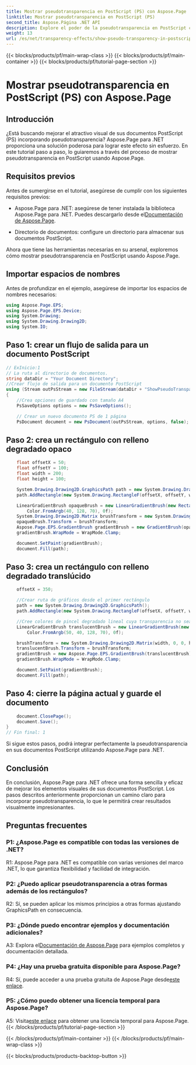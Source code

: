 ```yaml
---
title: Mostrar pseudotransparencia en PostScript (PS) con Aspose.Page
linktitle: Mostrar pseudotransparencia en PostScript (PS)
second_title: Aspose.Página .NET API
description: Explore el poder de la pseudotransparencia en PostScript con Aspose.Page para .NET. Siga nuestra guía paso a paso para obtener documentos visualmente impresionantes.
weight: 13
url: /es/net/transparency-effects/show-pseudo-transparency-in-postscript-ps/
---
```


{{< blocks/products/pf/main-wrap-class >}}
{{< blocks/products/pf/main-container >}}
{{< blocks/products/pf/tutorial-page-section >}}

# Mostrar pseudotransparencia en PostScript (PS) con Aspose.Page

## Introducción

¿Está buscando mejorar el atractivo visual de sus documentos PostScript (PS) incorporando pseudotransparencia? Aspose.Page para .NET proporciona una solución poderosa para lograr este efecto sin esfuerzo. En este tutorial paso a paso, lo guiaremos a través del proceso de mostrar pseudotransparencia en PostScript usando Aspose.Page.

## Requisitos previos

Antes de sumergirse en el tutorial, asegúrese de cumplir con los siguientes requisitos previos:

- Aspose.Page para .NET: asegúrese de tener instalada la biblioteca Aspose.Page para .NET. Puedes descargarlo desde el[Documentación de Aspose.Page](https://reference.aspose.com/page/net/).

- Directorio de documentos: configure un directorio para almacenar sus documentos PostScript.

Ahora que tiene las herramientas necesarias en su arsenal, exploremos cómo mostrar pseudotransparencia en PostScript usando Aspose.Page.

## Importar espacios de nombres

Antes de profundizar en el ejemplo, asegúrese de importar los espacios de nombres necesarios:

```csharp
using Aspose.Page.EPS;
using Aspose.Page.EPS.Device;
using System.Drawing;
using System.Drawing.Drawing2D;
using System.IO;
```

## Paso 1: crear un flujo de salida para un documento PostScript

```csharp
// ExInicio:1
// La ruta al directorio de documentos.
string dataDir = "Your Document Directory";
//Crear flujo de salida para un documento PostScript
using (Stream outPsStream = new FileStream(dataDir + "ShowPseudoTransparency_outPS.ps", FileMode.Create))
{
	//Crea opciones de guardado con tamaño A4
	PsSaveOptions options = new PsSaveOptions();

	// Crear un nuevo documento PS de 1 página
	PsDocument document = new PsDocument(outPsStream, options, false);
```

## Paso 2: crea un rectángulo con relleno degradado opaco

```csharp
	float offsetX = 50;
	float offsetY = 100;
	float width = 200;
	float height = 100;

	System.Drawing.Drawing2D.GraphicsPath path = new System.Drawing.Drawing2D.GraphicsPath();
	path.AddRectangle(new System.Drawing.RectangleF(offsetX, offsetY, width, height));

	LinearGradientBrush opaqueBrush = new LinearGradientBrush(new RectangleF(0, 0, 200, 100), Color.FromArgb(0, 0, 0),
		Color.FromArgb(40, 128, 70), 0f);
	System.Drawing.Drawing2D.Matrix brushTransform = new System.Drawing.Drawing2D.Matrix(width, 0, 0, height, offsetX, offsetY);
	opaqueBrush.Transform = brushTransform;
	Aspose.Page.EPS.GradientBrush gradientBrush = new GradientBrush(opaqueBrush);
	gradientBrush.WrapMode = WrapMode.Clamp;

	document.SetPaint(gradientBrush);
	document.Fill(path);
```

## Paso 3: crea un rectángulo con relleno degradado translúcido

```csharp
	offsetX = 350;

	//Crear ruta de gráficos desde el primer rectángulo
	path = new System.Drawing.Drawing2D.GraphicsPath();
	path.AddRectangle(new System.Drawing.RectangleF(offsetX, offsetY, width, height));

	//Cree colores de pincel degradado lineal cuya transparencia no sea 255, sino 150 y 50. Por lo tanto, son translúcidos.
	LinearGradientBrush translucentBrush = new LinearGradientBrush(new RectangleF(0, 0, width, height), Color.FromArgb(150, 0, 0, 0),
		Color.FromArgb(50, 40, 128, 70), 0f);

	brushTransform = new System.Drawing.Drawing2D.Matrix(width, 0, 0, height, offsetX, offsetY);
	translucentBrush.Transform = brushTransform;
	gradientBrush = new Aspose.Page.EPS.GradientBrush(translucentBrush);
	gradientBrush.WrapMode = WrapMode.Clamp;

	document.SetPaint(gradientBrush);
	document.Fill(path);
```

## Paso 4: cierre la página actual y guarde el documento

```csharp
	document.ClosePage();
	document.Save();
}
// Fin final: 1
```

Si sigue estos pasos, podrá integrar perfectamente la pseudotransparencia en sus documentos PostScript utilizando Aspose.Page para .NET.

## Conclusión

En conclusión, Aspose.Page para .NET ofrece una forma sencilla y eficaz de mejorar los elementos visuales de sus documentos PostScript. Los pasos descritos anteriormente proporcionan un camino claro para incorporar pseudotransparencia, lo que le permitirá crear resultados visualmente impresionantes.

## Preguntas frecuentes

### P1: ¿Aspose.Page es compatible con todas las versiones de .NET?

R1: Aspose.Page para .NET es compatible con varias versiones del marco .NET, lo que garantiza flexibilidad y facilidad de integración.

### P2: ¿Puedo aplicar pseudotransparencia a otras formas además de los rectángulos?

R2: Sí, se pueden aplicar los mismos principios a otras formas ajustando GraphicsPath en consecuencia.

### P3: ¿Dónde puedo encontrar ejemplos y documentación adicionales?

 A3: Explora el[Documentación de Aspose.Page](https://reference.aspose.com/page/net/) para ejemplos completos y documentación detallada.

### P4: ¿Hay una prueba gratuita disponible para Aspose.Page?

 R4: Sí, puede acceder a una prueba gratuita de Aspose.Page desde[este enlace](https://releases.aspose.com/).

### P5: ¿Cómo puedo obtener una licencia temporal para Aspose.Page?

 A5: Visita[este enlace](https://purchase.aspose.com/temporary-license/) para obtener una licencia temporal para Aspose.Page.
{{< /blocks/products/pf/tutorial-page-section >}}

{{< /blocks/products/pf/main-container >}}
{{< /blocks/products/pf/main-wrap-class >}}

{{< blocks/products/products-backtop-button >}}

